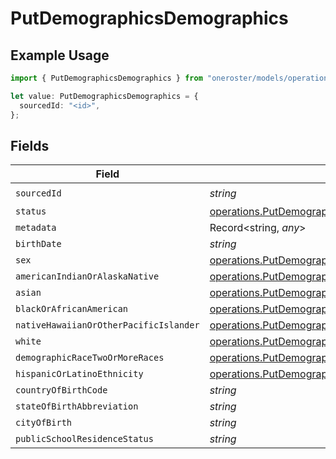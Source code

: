 # PutDemographicsDemographics

## Example Usage

```typescript
import { PutDemographicsDemographics } from "oneroster/models/operations";

let value: PutDemographicsDemographics = {
  sourcedId: "<id>",
};
```

## Fields

| Field                                                                                                                                            | Type                                                                                                                                             | Required                                                                                                                                         | Description                                                                                                                                      |
| ------------------------------------------------------------------------------------------------------------------------------------------------ | ------------------------------------------------------------------------------------------------------------------------------------------------ | ------------------------------------------------------------------------------------------------------------------------------------------------ | ------------------------------------------------------------------------------------------------------------------------------------------------ |
| `sourcedId`                                                                                                                                      | *string*                                                                                                                                         | :heavy_check_mark:                                                                                                                               | N/A                                                                                                                                              |
| `status`                                                                                                                                         | [operations.PutDemographicsStatus](../../models/operations/putdemographicsstatus.md)                                                             | :heavy_minus_sign:                                                                                                                               | N/A                                                                                                                                              |
| `metadata`                                                                                                                                       | Record<string, *any*>                                                                                                                            | :heavy_minus_sign:                                                                                                                               | N/A                                                                                                                                              |
| `birthDate`                                                                                                                                      | *string*                                                                                                                                         | :heavy_minus_sign:                                                                                                                               | N/A                                                                                                                                              |
| `sex`                                                                                                                                            | [operations.PutDemographicsSex](../../models/operations/putdemographicssex.md)                                                                   | :heavy_minus_sign:                                                                                                                               | N/A                                                                                                                                              |
| `americanIndianOrAlaskaNative`                                                                                                                   | [operations.PutDemographicsAmericanIndianOrAlaskaNative](../../models/operations/putdemographicsamericanindianoralaskanative.md)                 | :heavy_minus_sign:                                                                                                                               | N/A                                                                                                                                              |
| `asian`                                                                                                                                          | [operations.PutDemographicsAsian](../../models/operations/putdemographicsasian.md)                                                               | :heavy_minus_sign:                                                                                                                               | N/A                                                                                                                                              |
| `blackOrAfricanAmerican`                                                                                                                         | [operations.PutDemographicsBlackOrAfricanAmerican](../../models/operations/putdemographicsblackorafricanamerican.md)                             | :heavy_minus_sign:                                                                                                                               | N/A                                                                                                                                              |
| `nativeHawaiianOrOtherPacificIslander`                                                                                                           | [operations.PutDemographicsNativeHawaiianOrOtherPacificIslander](../../models/operations/putdemographicsnativehawaiianorotherpacificislander.md) | :heavy_minus_sign:                                                                                                                               | N/A                                                                                                                                              |
| `white`                                                                                                                                          | [operations.PutDemographicsWhite](../../models/operations/putdemographicswhite.md)                                                               | :heavy_minus_sign:                                                                                                                               | N/A                                                                                                                                              |
| `demographicRaceTwoOrMoreRaces`                                                                                                                  | [operations.PutDemographicsDemographicRaceTwoOrMoreRaces](../../models/operations/putdemographicsdemographicracetwoormoreraces.md)               | :heavy_minus_sign:                                                                                                                               | N/A                                                                                                                                              |
| `hispanicOrLatinoEthnicity`                                                                                                                      | [operations.PutDemographicsHispanicOrLatinoEthnicity](../../models/operations/putdemographicshispanicorlatinoethnicity.md)                       | :heavy_minus_sign:                                                                                                                               | N/A                                                                                                                                              |
| `countryOfBirthCode`                                                                                                                             | *string*                                                                                                                                         | :heavy_minus_sign:                                                                                                                               | N/A                                                                                                                                              |
| `stateOfBirthAbbreviation`                                                                                                                       | *string*                                                                                                                                         | :heavy_minus_sign:                                                                                                                               | N/A                                                                                                                                              |
| `cityOfBirth`                                                                                                                                    | *string*                                                                                                                                         | :heavy_minus_sign:                                                                                                                               | N/A                                                                                                                                              |
| `publicSchoolResidenceStatus`                                                                                                                    | *string*                                                                                                                                         | :heavy_minus_sign:                                                                                                                               | N/A                                                                                                                                              |